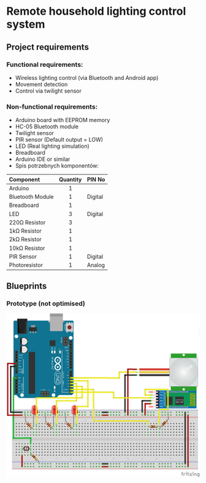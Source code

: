 # Remote household lighting control system


## Project requirements

### Functional requirements:
* Wireless lighting control (via Bluetooth and Android app)
* Movement detection
* Control via twilight sensor

### Non-functional requirements:
* Arduino board with EEPROM memory
* HC-05 Bluetooth module
* Twilight sensor
* PIR sensor (Default output = LOW)
* LED (Real lighting simulation)
* Breadboard
* Arduino IDE or similar
* Spis potrzebnych komponentów:

| Component | Quantity | PIN No |
| :--- | :---: | :--- |
| Arduino | 1 | 
| Bluetooth Module | 1 | Digital |
| Breadboard | 1 |
| LED | 3 | Digital |
| 220Ω Resistor | 3 |
| 1kΩ Resistor | 1 |
| 2kΩ Resistor | 1 |
| 10kΩ Resistor | 1 |
| PIR Sensor | 1 | Digital |
| Photoresistor | 1 | Analog |


## Blueprints

### Prototype (not optimised)
![Fritzing blueprint](https://github.com/Jankele/remote_light/blob/master/src/schemat.png?raw=true)

